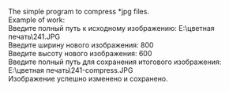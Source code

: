 The simple program to compress *jpg files.<br>
Example of work:<br>
Введите полный путь к исходному изображению: E:\цветная печать\241.JPG<br>
Введите ширину нового изображения: 800<br>
Введите высоту нового изображения: 600<br>
Введите полный путь для сохранения итогового изображения: E:\цветная печать\241-compress.JPG<br>
Изображение успешно изменено и сохранено.<br>
